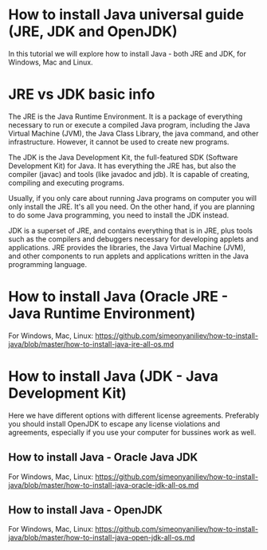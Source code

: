 # How to install Java universal guide (JRE, JDK and OpenJDK)
In this tutorial we will explore how to install Java - both JRE and JDK, for Windows, Mac and Linux.

# JRE vs JDK basic info

The JRE is the Java Runtime Environment. It is a package of everything necessary to run or execute a compiled Java program, including the Java Virtual Machine (JVM), the Java Class Library, the java command, and other infrastructure. However, it cannot be used to create new programs.

The JDK is the Java Development Kit, the full-featured SDK (Software Development Kit) for Java. It has everything the JRE has, but also the compiler (javac) and tools (like javadoc and jdb). It is capable of creating, compiling and executing programs.

Usually, if you only care about running Java programs on computer you will only install the JRE. It's all you need. On the other hand, if you are planning to do some Java programming, you need to install the JDK instead. 

JDK is a superset of JRE, and contains everything that is in JRE, plus tools such as the compilers and debuggers necessary for developing applets and applications. JRE provides the libraries, the Java Virtual Machine (JVM), and other components to run applets and applications written in the Java programming language.

# How to install Java (Oracle JRE - Java Runtime Environment)
 For Windows, Mac, Linux:
 https://github.com/simeonyaniliev/how-to-install-java/blob/master/how-to-install-java-jre-all-os.md

# How to install Java (JDK - Java Development Kit)
Here we have different options with different license agreements. Preferably you should install OpenJDK to escape any license violations and agreements, especially if you use your computer for bussines work as well.

## How to install Java - Oracle Java JDK
  For Windows, Mac, Linux:
  https://github.com/simeonyaniliev/how-to-install-java/blob/master/how-to-install-java-oracle-jdk-all-os.md
  
## How to install Java - OpenJDK
  For Windows, Mac, Linux:
  https://github.com/simeonyaniliev/how-to-install-java/blob/master/how-to-install-java-open-jdk-all-os.md
